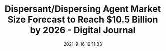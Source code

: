 ---
"title": "Dispersant/Dispersing Agent Market Size Forecast to Reach $10.5 Billion by 2026 - Digital Journal"
"date": "2021-9-16 19:11:33"
"feed_name": "GOOGLENEWSDRILLING"
"feed_website": "https://news.google.com/search?q=drilling%2Bincident&hl=en-US&gl=US&ceid=US:en"
"feed_rss": "https://news.google.com/rss/search?q=drilling%2Bincident&hl=en-US&gl=US&ceid=US:en"
"link": "https://www.digitaljournal.com/pr/dispersant-dispersing-agent-market-size-forecast-to-reach-10-5-billion-by-2026"
"file": "_posts/2021-1-1-bd1cfdfe3abdd5d80d84328aac121b39a40717d1.md"
"accident": "0"
"drilling": "0"
---